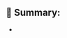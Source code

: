 ## :wrench: Summary:
<!-- Provide a meaningful, short summary of your changes, preferably in past tense (e.g. "Fixed missing styles on...") -->
-
